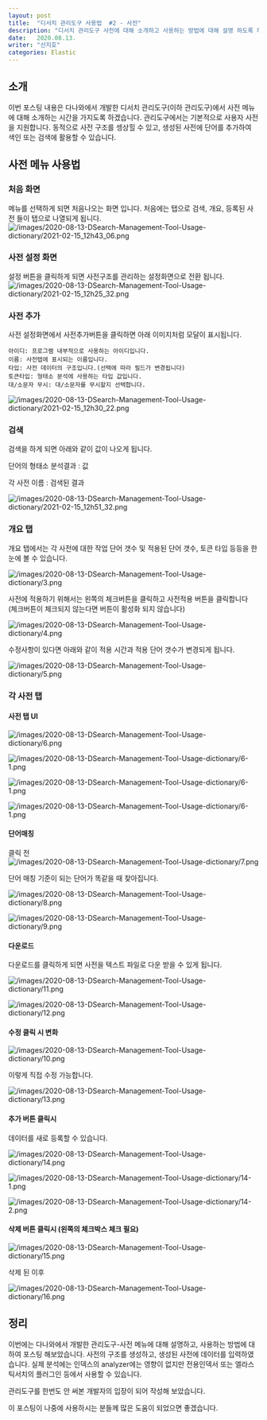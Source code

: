 ```yaml
---
layout: post
title:  "디서치 관리도구 사용법  #2 - 사전"
description: "디서치 관리도구 사전에 대해 소개하고 사용하는 방법에 대해 설명 하도록 하겠습니다." 
date:   2020.08.13.
writer: "선지호"  
categories: Elastic 
---
```


## 소개

이번 포스팅 내용은 다나와에서 개발한 디서치 관리도구(이하 관리도구)에서 사전 메뉴에 대해 소개하는 시간을 가지도록 하겠습니다. 관리도구에서는 기본적으로 사용자 사전을 지원합니다. 동적으로 사전 구조를 셍상힐 수 있고, 생성된 사전에 단어를 추가하여 색인 또는 검색에 활용할 수 있습니다. 


## 사전 메뉴 사용법 

### 처음 화면 

메뉴를 선택하게 되면 처음나오는 화면 입니다. 처음에는 탭으로 검색, 개요, 등록된 사전 들이 탭으로 나열되게 됩니다.
![/images/2020-08-13-DSearch-Management-Tool-Usage-dictionary/2021-02-15_12h43_06.png](/images/2020-08-13-DSearch-Management-Tool-Usage-dictionary/2021-02-15_12h43_06.png)


### 사전 설정 화면
설정 버튼을 클릭하게 되면 사전구조를 관리하는 설정화면으로 전환 됩니다.
![/images/2020-08-13-DSearch-Management-Tool-Usage-dictionary/2021-02-15_12h25_32.png](/images/2020-08-13-DSearch-Management-Tool-Usage-dictionary/2021-02-15_12h25_32.png)



### 사전 추가
사전 설정화면에서 사전추가버튼을 클릭하면 아래 이미지처럼 모달이 표시됩니다.
```
아이디: 프로그램 내부적으로 사용하는 아이디입니다. 
이름: 사전탭에 표시되는 이름입니다.
타입: 사전 데이터의 구조입니다.(선택에 따라 필드가 변경됩니다)
토큰타입: 형태소 분석에 사용하는 타입 값입니다.
대/소문자 무시: 대/소문자를 무시할지 선택합니다.
```

![/images/2020-08-13-DSearch-Management-Tool-Usage-dictionary/2021-02-15_12h30_22.png](/images/2020-08-13-DSearch-Management-Tool-Usage-dictionary/2021-02-15_12h30_22.png)


### 검색 

검색을 하게 되면 아래와 같이 값이 나오게 됩니다.

단어의 형태소 분석결과 : 값

각 사전 이름 : 검색된 결과 

![/images/2020-08-13-DSearch-Management-Tool-Usage-dictionary/2021-02-15_12h51_32.png](/images/2020-08-13-DSearch-Management-Tool-Usage-dictionary/2021-02-15_12h51_32.png)

### 개요 탭 

개요 탭에서는 각 사전에 대한 작업 단어 갯수 및 적용된 단어 갯수, 토큰 타입 등등을 한눈에 볼 수 있습니다.

![/images/2020-08-13-DSearch-Management-Tool-Usage-dictionary/3.png](/images/2020-08-13-DSearch-Management-Tool-Usage-dictionary/3.png)

사전에 적용하기 위해서는 왼쪽의 체크버튼을 클릭하고 사전적용 버튼을 클릭합니다 (체크버튼이 체크되지 않는다면 버튼이 활성화 되지 않습니다)

![/images/2020-08-13-DSearch-Management-Tool-Usage-dictionary/4.png](/images/2020-08-13-DSearch-Management-Tool-Usage-dictionary/4.png)

수정사항이 있다면 아래와 같이 적용 시간과 적용 단어 갯수가 변경되게 됩니다.

![/images/2020-08-13-DSearch-Management-Tool-Usage-dictionary/5.png](/images/2020-08-13-DSearch-Management-Tool-Usage-dictionary/5.png)

### 각 사전 탭

#### 사전 탭 UI
![/images/2020-08-13-DSearch-Management-Tool-Usage-dictionary/6.png](/images/2020-08-13-DSearch-Management-Tool-Usage-dictionary/6.png)

![/images/2020-08-13-DSearch-Management-Tool-Usage-dictionary/6-1.png](/images/2020-08-13-DSearch-Management-Tool-Usage-dictionary/6-1.png)

![/images/2020-08-13-DSearch-Management-Tool-Usage-dictionary/6-1.png](/images/2020-08-13-DSearch-Management-Tool-Usage-dictionary/6-2.png)

![/images/2020-08-13-DSearch-Management-Tool-Usage-dictionary/6-1.png](/images/2020-08-13-DSearch-Management-Tool-Usage-dictionary/6-3.png)


#### 단어매칭 

클릭 전
![/images/2020-08-13-DSearch-Management-Tool-Usage-dictionary/7.png](/images/2020-08-13-DSearch-Management-Tool-Usage-dictionary/7.png)


단어 매칭 기준이 되는 단어가 똑같을 때 찾아집니다.

![/images/2020-08-13-DSearch-Management-Tool-Usage-dictionary/8.png](/images/2020-08-13-DSearch-Management-Tool-Usage-dictionary/8.png)

![/images/2020-08-13-DSearch-Management-Tool-Usage-dictionary/9.png](/images/2020-08-13-DSearch-Management-Tool-Usage-dictionary/9.png)

#### 다운로드 

다운로드를 클릭하게 되면 사전을 텍스트 파일로 다운 받을 수 있게 됩니다.

![/images/2020-08-13-DSearch-Management-Tool-Usage-dictionary/11.png](/images/2020-08-13-DSearch-Management-Tool-Usage-dictionary/11.png)

![/images/2020-08-13-DSearch-Management-Tool-Usage-dictionary/12.png](/images/2020-08-13-DSearch-Management-Tool-Usage-dictionary/12.png)

#### 수정 클릭 시 변화 

![/images/2020-08-13-DSearch-Management-Tool-Usage-dictionary/10.png](/images/2020-08-13-DSearch-Management-Tool-Usage-dictionary/10.png)

이렇게 직접 수정 가능합니다.

![/images/2020-08-13-DSearch-Management-Tool-Usage-dictionary/13.png](/images/2020-08-13-DSearch-Management-Tool-Usage-dictionary/13.png)

#### 추가 버튼 클릭시 

데이터를 새로 등록할 수 있습니다.

![/images/2020-08-13-DSearch-Management-Tool-Usage-dictionary/14.png](/images/2020-08-13-DSearch-Management-Tool-Usage-dictionary/14.png)

![/images/2020-08-13-DSearch-Management-Tool-Usage-dictionary/14-1.png](/images/2020-08-13-DSearch-Management-Tool-Usage-dictionary/14-1.png)

![/images/2020-08-13-DSearch-Management-Tool-Usage-dictionary/14-2.png](/images/2020-08-13-DSearch-Management-Tool-Usage-dictionary/14-2.png)

#### 삭제 버튼 클릭시 (왼쪽의 체크박스 체크 필요)

![/images/2020-08-13-DSearch-Management-Tool-Usage-dictionary/15.png](/images/2020-08-13-DSearch-Management-Tool-Usage-dictionary/15.png)

삭제 된 이후 

![/images/2020-08-13-DSearch-Management-Tool-Usage-dictionary/16.png](/images/2020-08-13-DSearch-Management-Tool-Usage-dictionary/16.png)


## 정리

이번에는 다나와에서 개발한 관리도구-사전 메뉴에 대해 설명하고, 사용하는 방법에 대하여 포스팅 해보았습니다. 사전의 구조를 생성하고, 생성된 사전에 데이터를 입력하였습니다. 실제 분석에는 인덱스의 analyzer에는 영향이 없지만 전용인덱서 또는 엘라스틱서치의 플러그인 등에서 사용할 수 있습니다.

관리도구를 한번도 안 써본 개발자의 입장이 되어 작성해 보았습니다.

이 포스팅이 나중에 사용하시는 분들께 많은 도움이 되었으면 좋겠습니다.

